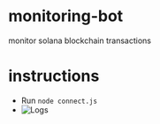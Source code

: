 # monitoring-bot
monitor solana blockchain transactions

# instructions

- Run `node connect.js`
- ![Logs](../monitoring-bot/resources/sol_dev_txns.png)
